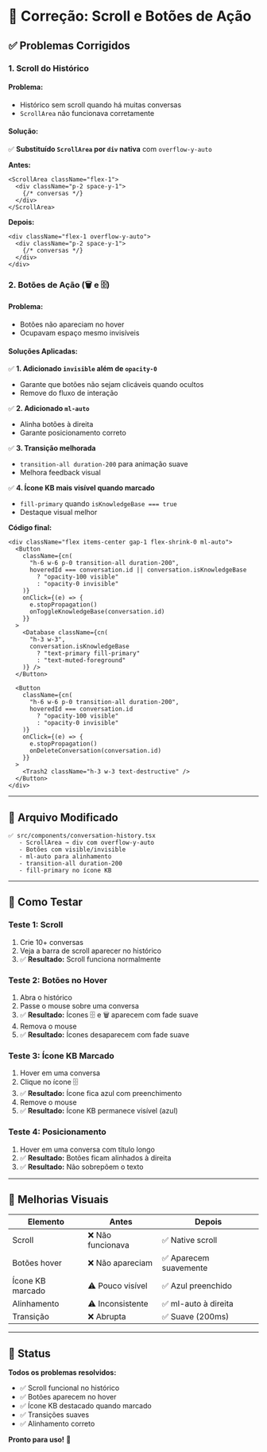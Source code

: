 # 🔧 Correção: Scroll e Botões de Ação

## ✅ Problemas Corrigidos

### 1. **Scroll do Histórico**

#### Problema:
- Histórico sem scroll quando há muitas conversas
- `ScrollArea` não funcionava corretamente

#### Solução:
✅ **Substituído `ScrollArea` por `div` nativa** com `overflow-y-auto`

**Antes:**
```tsx
<ScrollArea className="flex-1">
  <div className="p-2 space-y-1">
    {/* conversas */}
  </div>
</ScrollArea>
```

**Depois:**
```tsx
<div className="flex-1 overflow-y-auto">
  <div className="p-2 space-y-1">
    {/* conversas */}
  </div>
</div>
```

### 2. **Botões de Ação (🗑️ e 🗄️)**

#### Problema:
- Botões não apareciam no hover
- Ocupavam espaço mesmo invisíveis

#### Soluções Aplicadas:

✅ **1. Adicionado `invisible` além de `opacity-0`**
- Garante que botões não sejam clicáveis quando ocultos
- Remove do fluxo de interação

✅ **2. Adicionado `ml-auto`**
- Alinha botões à direita
- Garante posicionamento correto

✅ **3. Transição melhorada**
- `transition-all duration-200` para animação suave
- Melhora feedback visual

✅ **4. Ícone KB mais visível quando marcado**
- `fill-primary` quando `isKnowledgeBase === true`
- Destaque visual melhor

**Código final:**
```tsx
<div className="flex items-center gap-1 flex-shrink-0 ml-auto">
  <Button
    className={cn(
      "h-6 w-6 p-0 transition-all duration-200",
      hoveredId === conversation.id || conversation.isKnowledgeBase 
        ? "opacity-100 visible" 
        : "opacity-0 invisible"
    )}
    onClick={(e) => {
      e.stopPropagation()
      onToggleKnowledgeBase(conversation.id)
    }}
  >
    <Database className={cn(
      "h-3 w-3",
      conversation.isKnowledgeBase 
        ? "text-primary fill-primary" 
        : "text-muted-foreground"
    )} />
  </Button>
  
  <Button
    className={cn(
      "h-6 w-6 p-0 transition-all duration-200",
      hoveredId === conversation.id 
        ? "opacity-100 visible" 
        : "opacity-0 invisible"
    )}
    onClick={(e) => {
      e.stopPropagation()
      onDeleteConversation(conversation.id)
    }}
  >
    <Trash2 className="h-3 w-3 text-destructive" />
  </Button>
</div>
```

---

## 📁 Arquivo Modificado

```
✅ src/components/conversation-history.tsx
   - ScrollArea → div com overflow-y-auto
   - Botões com visible/invisible
   - ml-auto para alinhamento
   - transition-all duration-200
   - fill-primary no ícone KB
```

---

## 🧪 Como Testar

### Teste 1: Scroll
1. Crie 10+ conversas
2. Veja a barra de scroll aparecer no histórico
3. ✅ **Resultado:** Scroll funciona normalmente

### Teste 2: Botões no Hover
1. Abra o histórico
2. Passe o mouse sobre uma conversa
3. ✅ **Resultado:** Ícones 🗄️ e 🗑️ aparecem com fade suave
4. Remova o mouse
5. ✅ **Resultado:** Ícones desaparecem com fade suave

### Teste 3: Ícone KB Marcado
1. Hover em uma conversa
2. Clique no ícone 🗄️
3. ✅ **Resultado:** Ícone fica azul com preenchimento
4. Remove o mouse
5. ✅ **Resultado:** Ícone KB permanece visível (azul)

### Teste 4: Posicionamento
1. Hover em uma conversa com título longo
2. ✅ **Resultado:** Botões ficam alinhados à direita
3. ✅ **Resultado:** Não sobrepõem o texto

---

## 🎨 Melhorias Visuais

| Elemento | Antes | Depois |
|---|---|---|
| Scroll | ❌ Não funcionava | ✅ Native scroll |
| Botões hover | ❌ Não apareciam | ✅ Aparecem suavemente |
| Ícone KB marcado | ⚠️ Pouco visível | ✅ Azul preenchido |
| Alinhamento | ⚠️ Inconsistente | ✅ ml-auto à direita |
| Transição | ❌ Abrupta | ✅ Suave (200ms) |

---

## 🚀 Status

**Todos os problemas resolvidos:**
- ✅ Scroll funcional no histórico
- ✅ Botões aparecem no hover
- ✅ Ícone KB destacado quando marcado
- ✅ Transições suaves
- ✅ Alinhamento correto

**Pronto para uso!** 🎉
